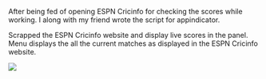 After being fed of opening ESPN Cricinfo for checking the scores while working. I along with my friend wrote the script for appindicator.


Scrapped the ESPN Cricinfo website and display live scores in the panel.
Menu displays the all the current matches as displayed in the ESPN Cricinfo website.

![](https://github.com/rubyAce71697/cricket-score-applet/blob/master/screenshots/label1.png)

